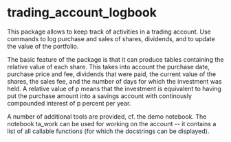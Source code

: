 # trading_account_logbook

This package allows to keep track of activities in a trading account. Use
commands to log purchase and sales of shares, dividends, and to update the
value of the portfolio.

The basic feature of the package is that it can produce tables containing
the relative value of each share. This takes into account the purchase date,
purchase price and fee, dividends that were paid, the current value of the
shares, the sales fee, and the number of days for which the investment was
held. A relative value of p means that the investment is equivalent to having
put the purchase amount into a savings account with continously compounded
interest of p percent per year.

A number of additional tools are provided, cf. the demo notebook. The notebook
ta_work can be used for working on the account -- it contains a list of all
callable functions (for which the docstrings can be displayed).
